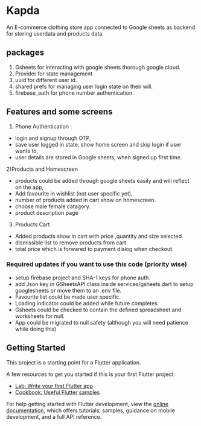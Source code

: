 # Kapda

An E-commerce clothing store app connected to Google sheets as backend for storing userdata and products data.

## packages 

1. Gsheets for interacting with google sheets thorough google cloud.
2. Provider for state management
3. uuid for different user id.
4. shared prefs for managing user login state on their will. 
5. firebase_auth for phone number authentication.

## Features and some screens 

1) Phone Authentication :
- login and signup through OTP,
- save user logged in state, show home screen and skip login if user wants to,
- user details are stored in Google sheets, when signed up first time.

2)Products and Homescreen
- products could be added through google sheets easily and will reflect on the app,
- Add favourite in wishlist (not user specific yet),
- number of products added in cart  show on homescreen.
- choose male female catagory.
- product description page

3) Products Cart
- Added products show in cart with price ,quantity and size selected.
- dismissible list to remove products from cart
- total price which is forwared to payment dialog when checkout.


### Required updates if you want to use this code (priority wise)

- setup firebase project and SHA-1 keys for phone auth.
- add Json key in GSheetsAPI class inside services/gsheets.dart to setup googlesheets or move them to an .env file.
- Favourite list could be made user specific.
- Loading indicator could be added while future completes
- Gsheets could be checked to contain the defined spreadsheet and worksheets for null.
- App could be migrated to null safety (although you will need patience while doing this)

## Getting Started

This project is a starting point for a Flutter application.

A few resources to get you started if this is your first Flutter project:

- [Lab: Write your first Flutter app](https://docs.flutter.dev/get-started/codelab)
- [Cookbook: Useful Flutter samples](https://docs.flutter.dev/cookbook)

For help getting started with Flutter development, view the
[online documentation](https://docs.flutter.dev/), which offers tutorials,
samples, guidance on mobile development, and a full API reference.
